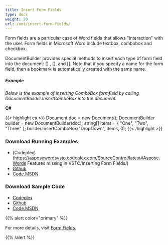 ```yaml
---
title: Insert Form Fields
type: docs
weight: 20
url: /net/insert-form-fields/
---
```


Form fields are a particular case of Word fields that allows "interaction" with the user. Form fields in Microsoft Word include textbox, combobox and checkbox.

DocumentBuilder provides special methods to insert each type of form field into the document: [] , [], and []. Note that if you specify a name for the form field, then a bookmark is automatically created with the same name.
##### **Example**
*Below is the example of inserting ComboBox formfield by calling DocumentBuilder.InsertComboBox into the document.*

**C#**

{{< highlight cs >}}
 Document doc = new Document();
 DocumentBuilder builder = new DocumentBuilder(doc);
 string[] items = { "One", "Two", "Three" };
 builder.InsertComboBox("DropDown", items, 0);
{{< /highlight >}}
### **Download Running Examples**
- [Codeplex](https://asposewordsvsto.codeplex.com/SourceControl/latest#Aspose.Words Features missing in VSTO/Inserting Form Fields/)
- [Github](https://github.com/aspose-words/Aspose.Words-for-.NET/tree/master/Plugins/Aspose.Words%20Vs%20VSTO%20Word/Aspose.Words%20Features%20missing%20in%20VSTO/Inserting%20Form%20Fields/)
- [Code.MSDN](https://code.msdn.microsoft.com/AsposeWords-Features-bfd6167c/view/SourceCode#content)
### **Download Sample Code**
- [Codeplex](https://asposewordsvsto.codeplex.com/releases/view/619474)
- [Github](https://github.com/aspose-words/Aspose.Words-for-.NET/releases/tag/MissingFeaturesofVSTOv1.1)
- [Code.MSDN](https://code.msdn.microsoft.com/AsposeWords-Features-bfd6167c#content)

{{% alert color="primary" %}} 

For more details, visit [Form Fields](/words/net/working-with-form-fields/#workingwithformfields-insertingformfieldsinmicrosoftword).

{{% /alert %}}
